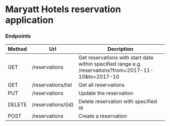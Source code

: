 Maryatt Hotels reservation application
======================================
### Endpoints

| Method | Url | Decription |
| ------ | --- | ---------- |
| GET    |/reservations     | Get reservations with start date within specified range e.g. /reservations?from=2017-11-10&to=2017-10 |
| GET    |/reservations/list| Get all reservations |
| PUT    |/reservations     | Update the reservation |
| DELETE |/reservations/{id}| Delete reservation with specified id |
| POST   |/reservations     | Create a reservation |
